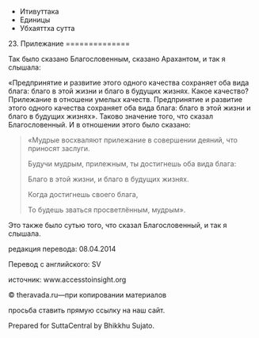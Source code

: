 









* Итивуттака
* Единицы
* Убхаяттха сутта


23\. Прилежание
\=\=\=\=\=\=\=\=\=\=\=\=\=\=



Так было сказано Благословенным, сказано Арахантом, и так я слышала:


«Предпринятие и развитие этого одного качества сохраняет оба вида блага: благо в этой жизни и благо в будущих жизнях\. Какое качество? Прилежание в отношени умелых качеств\. Предпринятие и развитие этого одного качества сохраняет оба вида блага: благо в этой жизни и благо в будущих жизнях»\. Таково значение того, что сказал Благословенный\. И в отношении этого было сказано:



> «Мудрые восхваляют прилежание в совершении деяний, что приносят заслуги\.  
> 
> Будучи мудрым, прилежным, ты достигнешь оба вида блага:  
> 
> Благо в этой жизни, и благо в будущих жизнях\.  
> 
> Когда достигнешь своего блага,  
> 
> То будешь зваться просветлённым, мудрым»\.


Это также было сутью того, что сказал Благословенный, и так я слышала\.



редакция перевода: 08\.04\.2014


Перевод с английского: SV


источник: www\.accesstoinsight\.org


© theravada\.ru—при копировании материалов


просьба ставить прямую ссылку на наш сайт\.


Prepared for SuttaCentral by Bhikkhu Sujato\.






